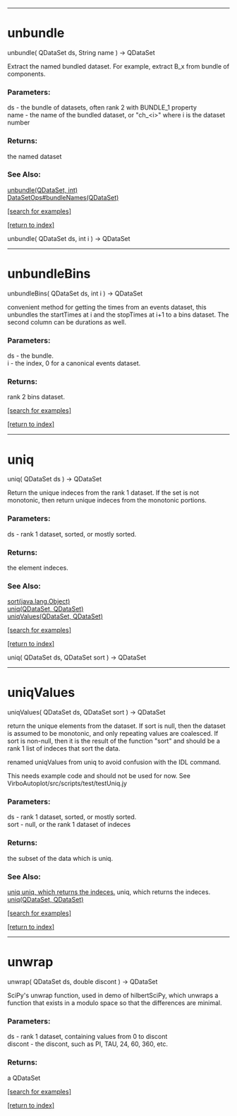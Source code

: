 ***
<a name="unbundle"></a>
# unbundle
unbundle( QDataSet ds, String name ) &rarr; QDataSet

Extract the named bundled dataset.  For example, extract B_x from bundle of components.

### Parameters:
ds - the bundle of datasets, often rank 2 with BUNDLE_1 property
<br>name - the name of the bundled dataset, or "ch_&lt;i&gt;" where i is the dataset number

### Returns:
the named dataset
### See Also:
<a href='Ops_u.md#unbundle'>unbundle(QDataSet, int)</a> <br>
<a href='DataSetOps_b.md#bundleNames'>DataSetOps#bundleNames(QDataSet)</a> <br>

<a href="https://github.com/autoplot/dev/search?q=unbundle&unscoped_q=unbundle">[search for examples]</a>

<a href="https://github.com/autoplot/documentation/blob/master/javadoc/index-all.md">[return to index]</a>

unbundle( QDataSet ds, int i ) &rarr; QDataSet<br>
***
<a name="unbundleBins"></a>
# unbundleBins
unbundleBins( QDataSet ds, int i ) &rarr; QDataSet

convenient method for getting the times from an events dataset, this
 unbundles the startTimes at i and the stopTimes at i+1 to a bins dataset.
 The second column can be durations as well.

### Parameters:
ds - the bundle.
<br>i - the index, 0 for a canonical events dataset.

### Returns:
rank 2 bins dataset.

<a href="https://github.com/autoplot/dev/search?q=unbundleBins&unscoped_q=unbundleBins">[search for examples]</a>

<a href="https://github.com/autoplot/documentation/blob/master/javadoc/index-all.md">[return to index]</a>

***
<a name="uniq"></a>
# uniq
uniq( QDataSet ds ) &rarr; QDataSet

Return the unique indeces from the rank 1 dataset.  If the 
 set is not monotonic, then return unique indeces from the monotonic
 portions.

### Parameters:
ds - rank 1 dataset, sorted, or mostly sorted.

### Returns:
the element indeces.
### See Also:
<a href='Ops_s.md#sort'>sort(java.lang.Object)</a> <br>
<a href='Ops_u.md#uniq'>uniq(QDataSet, QDataSet)</a> <br>
<a href='Ops_u.md#uniqValues'>uniqValues(QDataSet, QDataSet)</a> <br>

<a href="https://github.com/autoplot/dev/search?q=uniq&unscoped_q=uniq">[search for examples]</a>

<a href="https://github.com/autoplot/documentation/blob/master/javadoc/index-all.md">[return to index]</a>

uniq( QDataSet ds, QDataSet sort ) &rarr; QDataSet<br>
***
<a name="uniqValues"></a>
# uniqValues
uniqValues( QDataSet ds, QDataSet sort ) &rarr; QDataSet

return the unique elements from the dataset.  If sort is null, then
 the dataset is assumed to be monotonic, and only repeating values are
 coalesced.  If sort is non-null, then it is the result of the function
 "sort" and should be a rank 1 list of indeces that sort the data.

 renamed uniqValues from uniq to avoid confusion with the IDL command.

 This needs example code and should not be used for now.  See VirboAutoplot/src/scripts/test/testUniq.jy

### Parameters:
ds - rank 1 dataset, sorted, or mostly sorted.
<br>sort - null, or the rank 1 dataset of indeces

### Returns:
the subset of the data which is uniq.
### See Also:
<a href='Ops_u.md#uniq uniq, which returns the indeces.'>uniq uniq, which returns the indeces.</a> uniq, which returns the indeces.<br>
<a href='Ops_u.md#uniq'>uniq(QDataSet, QDataSet)</a> <br>

<a href="https://github.com/autoplot/dev/search?q=uniqValues&unscoped_q=uniqValues">[search for examples]</a>

<a href="https://github.com/autoplot/documentation/blob/master/javadoc/index-all.md">[return to index]</a>

***
<a name="unwrap"></a>
# unwrap
unwrap( QDataSet ds, double discont ) &rarr; QDataSet

SciPy's unwrap function, used in demo of hilbertSciPy, which unwraps
 a function that exists in a modulo space so that the differences are 
 minimal.

### Parameters:
ds - rank 1 dataset, containing values from 0 to discont
<br>discont - the discont, such as PI, TAU, 24, 60, 360, etc.

### Returns:
a QDataSet


<a href="https://github.com/autoplot/dev/search?q=unwrap&unscoped_q=unwrap">[search for examples]</a>

<a href="https://github.com/autoplot/documentation/blob/master/javadoc/index-all.md">[return to index]</a>

